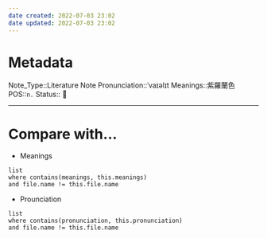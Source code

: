 ```yaml
---
date created: 2022-07-03 23:02
date updated: 2022-07-03 23:02
---
```


# Metadata

Note_Type::Literature Note
Pronunciation::ˈvaɪəlɪt
Meanings::紫羅蘭色
POS::`n.`
Status:: 👶

---

# Compare with...

- Meanings

```dataview
list
where contains(meanings, this.meanings)
and file.name != this.file.name
```

- Prounciation

```dataview
list
where contains(pronunciation, this.pronunciation)
and file.name != this.file.name
```
